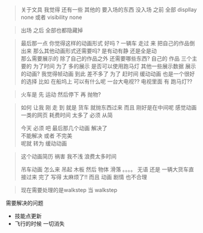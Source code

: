 

>关于文具 我觉得  还有一些 其他的 要入场的东西  没入场 之前 全部 displlay none 或者 visibility none

> 出场 之后 全部也都隐藏掉

>最后那一点 你觉得这样的动画形式 好吗 ?
一辆车 走过 来 把自己的作品倒出来 
>那么其他动画形式还需要吗?
>是有动有静  还是全是动  
>那么需要展示的 除了自己的作品之外 还需要哪些东西?
>自己的 作品 三个主要的 
> 为了时间 为了 多的展示  是否可以使用跑马灯 其他一些展示数据 展示的动画?
> 我觉得帧动画 到此 差不多了 
>为了 赶时间  缓动动画 也是一个很好的选择
>比如 在船坞上 可以有什么呢 一台大电视??
>电视里面 有 跑马灯??
> 

> 火车是 先 运动 然后停下 再 抛物?

> 如何 让我  刚 走 到 就是 货车 就抛东西过来 而且 刚好是在中间呢 
>  感觉动画一类的网页 耗费时间 太多了   必须 从简
> 
> 今天 必须 吧 最后那几个动画 解决了  
> 不能解决  或者 不完美  
呢就 转为  缓动动画

> 这个动画简历 祸害 我不浅 浪费太多时间
>
> 吊车动画 怎么来 
> 吊起 木板  然后 物体 滑落 。。。。
> 无语   还是 一辆大货车直接过来  完了 
> 写得 太麻烦了!! 而且 动画 剧情 也不合理

> 现在需要处理的是walkstep 
> 当 walkstep

需要解决的问题 

- 技能点更新
- 飞行的时候  一切消失
